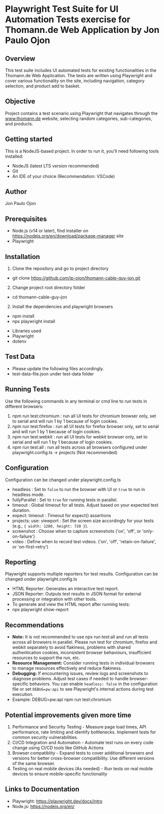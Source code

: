 # Playwright Test Suite for UI Automation Tests exercise for Thomann.de Web Application by Jon Paulo Ojon
## Overview
This test suite includes UI automated tests for existing functionalities in the Thomann.de Web Application. The tests are written using Playwright and cover various functionality on the site, including navigation, category selection, and product add to basket.

## Objective
Project contains a test scenario using Playwright that navigates through the www.thomann.de website, selecting random categories, sub-categories, and products.

## Getting started
This is a NodeJS-based project. In order to run it, you'll need following tools installed:

- NodeJS (latest LTS version recommended)
- Git
- An IDE of your choice (Recommendation: VSCode)

## Author
Jon Paulo Ojon

## Prerequisites
* Node.js (v14 or later), find installer on https://nodejs.org/en/download/package-manager site
* Playwright

## Installation
1. Clone the repository and go to project directory
- git clone https://github.com/jp-ojon/thomann-cable-guy-jon.git

2. Change project root directory folder
- cd thomann-cable-guy-jon

2. Install the dependencies and playwright browsers
- npm install
- npx playwright install

* Libraries used
* Playwright
* dotenv

## Test Data
- Please update the following files accordingly.
- test-data-file.json under test-data folder

## Running Tests
Use the following commands in any terminal or cmd line to run tests in different browsers:
1. npm run test:chromium    : run all UI tests for chromium browser only, set to serial and will run 1 by 1 because of login cookies.
2. npm run test:firefox     : run all UI tests for firefox browser only, set to serial and will run 1 by 1 because of login cookies.
3. npm run test:webkit      : run all UI tests for webkit browser only, set to serial and will run 1 by 1 because of login cookies.
4. npm run test:all         : run all tests across all browsers configured under playwright.config.ts -> projects (Not recommended)

## Configuration
Configuration can be changed under playwright.config.ts
- headless                  : Set to `false` to run the browser with UI or `true` to run in headless mode.
- fullyParallel             : Set to `true` for running tests in parallel.
- timeout                   : Global timeout for all tests. Adjust based on your expected test duration.
- expect: timeout           : Timeout for expect() assertions
- projects: use: viewport   : Set the screen size accordingly for your tests (e.g., `{ width: 1280, height: 720 }`).
- screenshot                : Choose when to capture screenshots ('on', 'off', or 'only-on-failure')
- video                     : Define when to record test videos. ('on', 'off', 'retain-on-failure', or 'on-first-retry')

## Reporting
Playwright supports multiple reporters for test results. Configuration can be changed under playwright.config.ts
- HTML Reporter: Generates an interactive test report.
- JSON Reporter: Outputs test results in JSON format for external processing or integration with other tools.
- To generate and view the HTML report after running tests:
- npx playwright show-report

## Recommendations
- **Note:** It is not recommended to use npx run test:all and run all tests across all browsers in parallel. Please run test for chromium, firefox and webkit separately to avoid flakiness, problems with shared authentication cookies, inconsistent browser behaviours, insufficient resources to support the run, etc.
- **Resource Management:** Consider running tests in individual browsers to manage resources effectively and reduce flakiness.
- **Debugging:** If encountering issues, review logs and screenshots to diagnose problems. Adjust test cases if needed to handle browser-specific behaviors. You can enable `headless: false` in the configuration file or set `DEBUG=pw:api` to see Playwright's internal actions during test execution.
- Example: DEBUG=pw:api npm run test:chromium

## Potential improvements given more time
1. Performance and Security Testing - Measure page load times, API performance, rate limiting and identify bottlenecks. Implement tests for common security vulnerabilities.
2. CI/CD Integration and Automation - Automate test runs on every code change using CI/CD tools like GitHub Actions
3. Browser compatiblity - Expand tests to cover additional browsers and versions for better cross-browser compatibility. Use different versions of the same browser.
4. Testing on real mobile devices (As needed) - Run tests on real mobile devices to ensure mobile-specific functionality

## Links to Documentation
- Playwright: https://playwright.dev/docs/intro
- Node.js: https://nodejs.org/en/